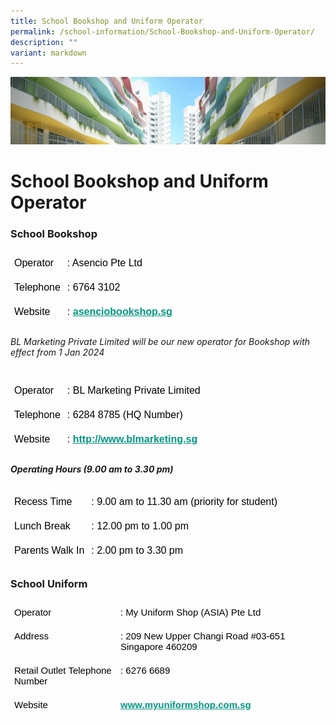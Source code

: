 ```yaml
---
title: School Bookshop and Uniform Operator
permalink: /school-information/School-Bookshop-and-Uniform-Operator/
description: ""
variant: markdown
---
```

![](/images/SchoolInformation.jpg)


School Bookshop and Uniform Operator
====================================

### School Bookshop

<style type="text/css">
.tg  {border-collapse:collapse;border-spacing:0;}
.tg td{border-color:black;border-style:solid;border-width:1px;font-family:Arial, sans-serif;font-size:14px;
  overflow:hidden;padding:10px 5px;word-break:normal;}
.tg th{border-color:black;border-style:solid;border-width:1px;font-family:Arial, sans-serif;font-size:14px;
  font-weight:normal;overflow:hidden;padding:10px 5px;word-break:normal;}
.tg .tg-czno{border-color:#ffffff;font-size:16px;text-align:left;vertical-align:top}
</style>
<table class="tg">
<thead>
  <tr>
    <th class="tg-czno"><span style="font-weight:400;color:#000">Operator</span></th>
    <th class="tg-czno"><span style="font-weight:400;color:#000">: Asencio Pte Ltd</span></th>
  </tr>
</thead>
<tbody>
  <tr>
    <td class="tg-czno"><span style="font-weight:400;color:#000">Telephone</span></td>
    <td class="tg-czno"><span style="font-weight:400;color:#000">: 6764 3102</span></td>
  </tr>
  <tr>
    <td class="tg-czno"><span style="font-weight:400;color:#000">Website</span></td>
    <td class="tg-czno"><span style="font-weight:400;color:#000">:</span> <a href="http://asenciobookshop.sg/"><span style="font-weight:600;text-decoration:underline;color:#009783">asenciobookshop.sg</span></a></td>
  </tr>
</tbody>
</table>

###### BL Marketing Private Limited will be our new operator for Bookshop with effect from 1 Jan 2024

<style type="text/css">
.tg  {border-collapse:collapse;border-spacing:0;}
.tg td{border-color:black;border-style:solid;border-width:1px;font-family:Arial, sans-serif;font-size:14px;
  overflow:hidden;padding:10px 5px;word-break:normal;}
.tg th{border-color:black;border-style:solid;border-width:1px;font-family:Arial, sans-serif;font-size:14px;
  font-weight:normal;overflow:hidden;padding:10px 5px;word-break:normal;}
.tg .tg-czno{border-color:#ffffff;font-size:16px;text-align:left;vertical-align:top}
</style>
<table class="tg">
<thead>
  <tr>
    <th class="tg-czno"><span style="font-weight:400;color:#000">Operator</span></th>
    <th class="tg-czno"><span style="font-weight:400;color:#000">: BL Marketing Private Limited</span></th>
  </tr>
</thead>
<tbody>
  <tr>
    <td class="tg-czno"><span style="font-weight:400;color:#000">Telephone</span></td>
    <td class="tg-czno"><span style="font-weight:400;color:#000">: 6284 8785 (HQ Number)</span></td>
  </tr>
  <tr>
    <td class="tg-czno"><span style="font-weight:400;color:#000">Website</span></td>
    <td class="tg-czno"><span style="font-weight:400;color:#000">:</span> <a href="http://www.blmarketing.sg/"><span style="font-weight:600;text-decoration:underline;color:#009783">http://www.blmarketing.sg</span></a></td>
  </tr>
</tbody>
</table>

##### Operating Hours (9.00 am to 3.30 pm)

<style type="text/css">
.tg  {border-collapse:collapse;border-spacing:0;}
.tg td{border-color:black;border-style:solid;border-width:1px;font-family:Arial, sans-serif;font-size:14px;
  overflow:hidden;padding:10px 5px;word-break:normal;}
.tg th{border-color:black;border-style:solid;border-width:1px;font-family:Arial, sans-serif;font-size:14px;
  font-weight:normal;overflow:hidden;padding:10px 5px;word-break:normal;}
.tg .tg-czno{border-color:#ffffff;font-size:16px;text-align:left;vertical-align:top}
</style>
<table class="tg">
<thead>
  <tr>
    <th class="tg-czno"><span style="font-weight:400;color:#000">Recess Time</span></th>
    <th class="tg-czno"><span style="font-weight:400;color:#000">:  9.00 am to 11.30 am (priority for student)</span></th>
  </tr>
</thead>
<tbody>
  <tr>
    <td class="tg-czno"><span style="font-weight:400;color:#000">Lunch Break</span></td>
    <td class="tg-czno"><span style="font-weight:400;color:#000">: 12.00 pm to 1.00 pm </span></td>
  </tr>
  <tr>
    <td class="tg-czno"><span style="font-weight:400;color:#000">Parents Walk In</span></td>
    <td class="tg-czno"><span style="font-weight:400;color:#000">: 2.00 pm to 3.30 pm </span></td>
  </tr>
</tbody>
</table>

### School Uniform

<style type="text/css">
.tg  {border-collapse:collapse;border-spacing:0;}
.tg td{border-color:black;border-style:solid;border-width:1px;font-family:Arial, sans-serif;font-size:14px;
  overflow:hidden;padding:10px 5px;word-break:normal;}
.tg th{border-color:black;border-style:solid;border-width:1px;font-family:Arial, sans-serif;font-size:14px;
  font-weight:normal;overflow:hidden;padding:10px 5px;word-break:normal;}
.tg .tg-kp6f{border-color:#ffffff;color:#009783;font-size:15px;font-weight:bold;text-align:left;text-decoration:underline;
  vertical-align:top}
.tg .tg-uxdp{border-color:#ffffff;font-size:15px;text-align:left;vertical-align:top}
</style>
<table class="tg">
<thead>
  <tr>
    <th class="tg-uxdp"><span style="font-weight:400;color:#000">Operator</span></th>
    <th class="tg-uxdp"><span style="font-weight:400;color:#000">: My Uniform Shop (ASIA) Pte Ltd</span></th>
  </tr>
</thead>
<tbody>
  <tr>
    <td class="tg-uxdp"><span style="font-weight:400;color:#000">Address</span></td>
    <td class="tg-uxdp"><span style="font-weight:400;color:#000">: 209 New Upper Changi Road #03-651 Singapore 460209</span></td>
  </tr>
  <tr>
    <td class="tg-uxdp"><span style="font-weight:400;color:#000">Retail Outlet Telephone Number</span></td>
    <td class="tg-uxdp"><span style="font-weight:400;color:#000">: 6276 6689</span></td>
  </tr>
  <tr>
    <td class="tg-uxdp"><span style="font-weight:400;color:#000">Website</span></td>
    <td class="tg-kp6f"><a href="https://www.myuniformshop.com.sg/"><span style="font-weight:600;text-decoration:underline;color:#009783">www.myuniformshop.com.sg</span></a></td>
  </tr>
</tbody>
</table>